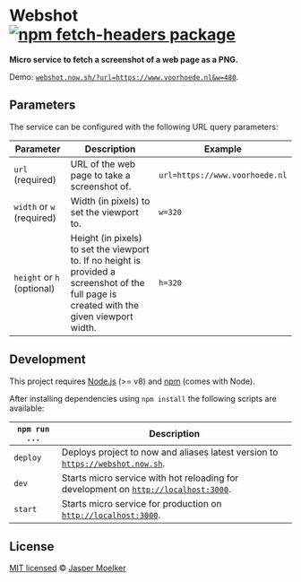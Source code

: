 # Webshot [![npm fetch-headers package](https://img.shields.io/npm/v/@jbmoelker/webshot-service.svg)](https://npmjs.org/package/@jbmoelker/webshot-service)

**Micro service to fetch a screenshot of a web page as a PNG.**

Demo: [`webshot.now.sh/?url=https://www.voorhoede.nl&w=480`](https://webshot.now.sh/?url=https://www.voorhoede.nl&w=480).


## Parameters

The service can be configured with the following URL query parameters:

Parameter | Description | Example
--- | --- | ---
`url` (required) | URL of the web page to take a screenshot of. | `url=https://www.voorhoede.nl`
`width` or `w` (required) | Width (in pixels) to set the viewport to. | `w=320`
`height` or `h` (optional) | Height (in pixels) to set the viewport to. If no height is provided a screenshot of the full page is created with the given viewport width. | `h=320`


## Development

This project requires [Node.js](http://nodejs.org/) (>= v8) and [npm](https://npmjs.org/) (comes with Node).

After installing dependencies using `npm install` the following scripts are available:

`npm run ...` | Description
---|---
`deploy` | Deploys project to now and aliases latest version to [`https://webshot.now.sh`](https://webshot.now.sh).
`dev` | Starts micro service with hot reloading for development on [`http://localhost:3000`](http://localhost:3000).
`start` | Starts micro service for production on [`http://localhost:3000`](http://localhost:3000).


## License

[MIT licensed](license) © [Jasper Moelker](https://twitter.com/jbmoelker)
